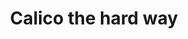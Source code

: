---
title: Calico the hard way
show_read_time: false
show_toc: false
canonical_url: 'https://docs.projectcalico.org/v3.9/getting-started/kubernetes/hardway/index'
---